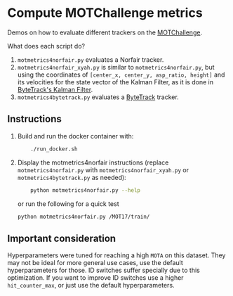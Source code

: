 # Compute MOTChallenge metrics

Demos on how to evaluate different trackers on the [MOTChallenge](https://motchallenge.net). 

What does each script do?

1. `motmetrics4norfair.py` evaluates a Norfair tracker.
2. `motmetrics4norfair_xyah.py` is similar to `motmetrics4norfair.py`, but using the coordinates of `[center_x, center_y, asp_ratio, height]` and its velocities for the state vector of the Kalman Filter, as it is done in [ByteTrack's Kalman Filter](https://github.com/ifzhang/ByteTrack/blob/d742a3321c14a7412f024f2218142c7441c1b699/yolox/tracker/kalman_filter.py#L23).
3. `motmetrics4bytetrack.py` evaluates a [ByteTrack](https://github.com/ifzhang/ByteTrack) tracker.

## Instructions


1. Build and run the docker container with:
    ```bash
        ./run_docker.sh
    ``` 

4. Display the motmetrics4norfair instructions (replace `motmetrics4norfair.py` with `motmetrics4norfair_xyah.py` or `motmetrics4bytetrack.py` as needed):
    ```bash
        python motmetrics4norfair.py --help
    ``` 

    or run the following for a quick test

    ```bash
    python motmetrics4norfair.py /MOT17/train/
    ```

## Important consideration

Hyperparameters were tuned for reaching a high `MOTA` on this dataset. They may not be ideal for more general use cases, use the default hyperparameters for those. ID switches suffer specially due to this optimization. If you want to improve ID switches use a higher `hit_counter_max`, or just use the default hyperparameters.
